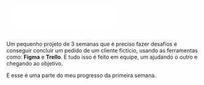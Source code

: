 <h2><img src='imagens/logo.svg'></h2>
<p>Um pequenho projeto de 3 semanas que é preciso fazer desafios e conseguir concluir um pedido de um cliente fictício, usando as ferramentas como: <strong>Figma</strong> e <strong>Trello</strong>. E tudo isso é feito em equipe, um ajudando o outro e chegando ao objetivo.</p>
<p>E esse é uma parte do meu progresso da primeira semana.</p>